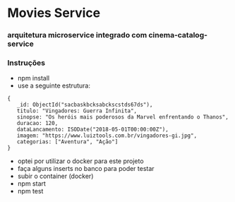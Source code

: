 # Movies Service
### arquitetura microservice integrado com cinema-catalog-service

### Instruções
  
  + npm install
  + use a seguinte estrutura:
  ```
  {
     _id: ObjectId("sacbaskbcksabckscstds67ds"),
     titulo: "Vingadores: Guerra Infinita",
     sinopse: "Os heróis mais poderosos da Marvel enfrentando o Thanos",
     duracao: 120,
     dataLancamento: ISODate("2018-05-01T00:00:00Z"),
     imagem: "https://www.luiztools.com.br/vingadores-gi.jpg",
     categorias: ["Aventura", "Ação"]
  }
  ```
  + optei por utilizar o docker para este projeto
  + faça alguns inserts no banco para poder testar
  + subir o container (docker)
  + npm start
  + npm test


